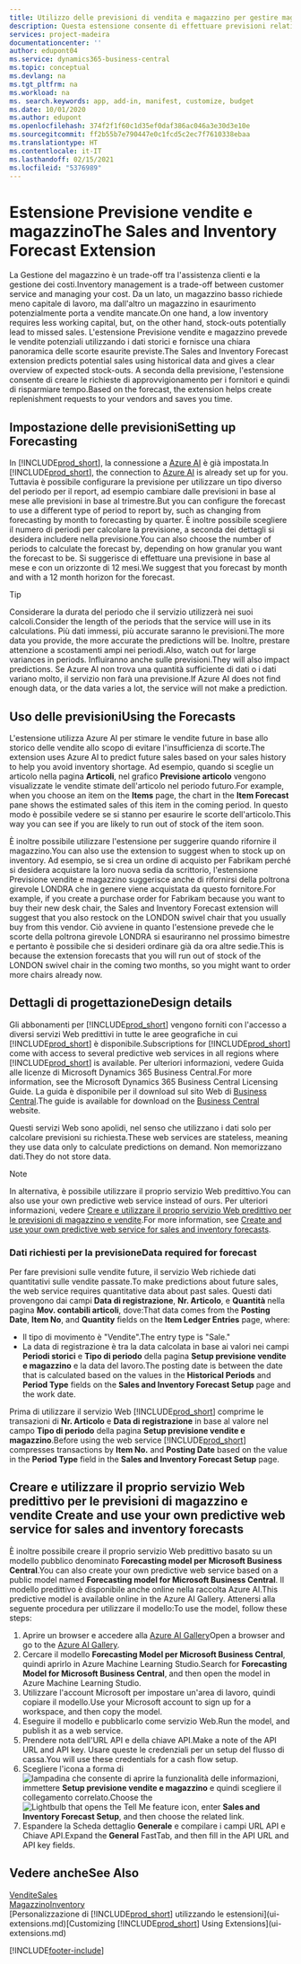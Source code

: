 ```yaml
---
title: Utilizzo delle previsioni di vendita e magazzino per gestire magazzino | Documenti Microsoft
description: Questa estensione consente di effettuare previsioni relative alle vendite, offre una chiara panoramica del magazzino in esaurimento e consente di creare richieste di approvvigionamento per i fornitori.
services: project-madeira
documentationcenter: ''
author: edupont04
ms.service: dynamics365-business-central
ms.topic: conceptual
ms.devlang: na
ms.tgt_pltfrm: na
ms.workload: na
ms. search.keywords: app, add-in, manifest, customize, budget
ms.date: 10/01/2020
ms.author: edupont
ms.openlocfilehash: 374f2f1f60c1d35ef0daf386ac046a3e30d3e10e
ms.sourcegitcommit: ff2b55b7e790447e0c1fcd5c2ec7f7610338ebaa
ms.translationtype: HT
ms.contentlocale: it-IT
ms.lasthandoff: 02/15/2021
ms.locfileid: "5376989"
---
```

# <a name="the-sales-and-inventory-forecast-extension"></a><span data-ttu-id="81fe1-103">Estensione Previsione vendite e magazzino</span><span class="sxs-lookup"><span data-stu-id="81fe1-103">The Sales and Inventory Forecast Extension</span></span>
<span data-ttu-id="81fe1-104">La Gestione del magazzino è un trade-off tra l'assistenza clienti e la gestione dei costi.</span><span class="sxs-lookup"><span data-stu-id="81fe1-104">Inventory management is a trade-off between customer service and managing your cost.</span></span> <span data-ttu-id="81fe1-105">Da un lato, un magazzino basso richiede meno capitale di lavoro, ma dall'altro un magazzino in esaurimento potenzialmente porta a vendite mancate.</span><span class="sxs-lookup"><span data-stu-id="81fe1-105">On one hand, a low inventory requires less working capital, but, on the other hand, stock-outs potentially lead to missed sales.</span></span> <span data-ttu-id="81fe1-106">L'estensione Previsione vendite e magazzino prevede le vendite potenziali utilizzando i dati storici e fornisce una chiara panoramica delle scorte esaurite previste.</span><span class="sxs-lookup"><span data-stu-id="81fe1-106">The Sales and Inventory Forecast extension predicts potential sales using historical data and gives a clear overview of expected stock-outs.</span></span> <span data-ttu-id="81fe1-107">A seconda della previsione, l'estensione consente di creare le richieste di approvvigionamento per i fornitori e quindi di risparmiare tempo.</span><span class="sxs-lookup"><span data-stu-id="81fe1-107">Based on the forecast, the extension helps create replenishment requests to your vendors and saves you time.</span></span>  

## <a name="setting-up-forecasting"></a><span data-ttu-id="81fe1-108">Impostazione delle previsioni</span><span class="sxs-lookup"><span data-stu-id="81fe1-108">Setting up Forecasting</span></span>
<span data-ttu-id="81fe1-109">In [!INCLUDE[prod_short](includes/prod_short.md)], la connessione a [Azure AI](https://azure.microsoft.com/overview/ai-platform/) è già impostata.</span><span class="sxs-lookup"><span data-stu-id="81fe1-109">In [!INCLUDE[prod_short](includes/prod_short.md)], the connection to [Azure AI](https://azure.microsoft.com/overview/ai-platform/) is already set up for you.</span></span> <span data-ttu-id="81fe1-110">Tuttavia è possibile configurare la previsione per utilizzare un tipo diverso del periodo per il report, ad esempio cambiare dalle previsioni in base al mese alle previsioni in base al trimestre.</span><span class="sxs-lookup"><span data-stu-id="81fe1-110">But you can configure the forecast to use a different type of period to report by, such as changing from forecasting by month to forecasting by quarter.</span></span> <span data-ttu-id="81fe1-111">È inoltre possibile scegliere il numero di periodi per calcolare la previsione, a seconda dei dettagli si desidera includere nella previsione.</span><span class="sxs-lookup"><span data-stu-id="81fe1-111">You can also choose the number of periods to calculate the forecast by, depending on how granular you want the forecast to be.</span></span> <span data-ttu-id="81fe1-112">Si suggerisce di effettuare una previsione in base al mese e con un orizzonte di 12 mesi.</span><span class="sxs-lookup"><span data-stu-id="81fe1-112">We suggest that you forecast by month and with a 12 month horizon for the forecast.</span></span> 

> [!TIP]  
>   <span data-ttu-id="81fe1-113">Considerare la durata del periodo che il servizio utilizzerà nei suoi calcoli.</span><span class="sxs-lookup"><span data-stu-id="81fe1-113">Consider the length of the periods that the service will use in its calculations.</span></span> <span data-ttu-id="81fe1-114">Più dati immessi, più accurate saranno le previsioni.</span><span class="sxs-lookup"><span data-stu-id="81fe1-114">The more data you provide, the more accurate the predictions will be.</span></span> <span data-ttu-id="81fe1-115">Inoltre, prestare attenzione a scostamenti ampi nei periodi.</span><span class="sxs-lookup"><span data-stu-id="81fe1-115">Also, watch out for large variances in periods.</span></span> <span data-ttu-id="81fe1-116">Influiranno anche sulle previsioni.</span><span class="sxs-lookup"><span data-stu-id="81fe1-116">They will also impact predictions.</span></span> <span data-ttu-id="81fe1-117">Se Azure AI non trova una quantità sufficiente di dati o i dati variano molto, il servizio non farà una previsione.</span><span class="sxs-lookup"><span data-stu-id="81fe1-117">If Azure AI does not find enough data, or the data varies a lot, the service will not make a prediction.</span></span>

## <a name="using-the-forecasts"></a><span data-ttu-id="81fe1-118">Uso delle previsioni</span><span class="sxs-lookup"><span data-stu-id="81fe1-118">Using the Forecasts</span></span>
<span data-ttu-id="81fe1-119">L'estensione utilizza Azure AI per stimare le vendite future in base allo storico delle vendite allo scopo di evitare l'insufficienza di scorte.</span><span class="sxs-lookup"><span data-stu-id="81fe1-119">The extension uses Azure AI to predict future sales based on your sales history to help you avoid inventory shortage.</span></span> <span data-ttu-id="81fe1-120">Ad esempio, quando si sceglie un articolo nella pagina **Articoli**, nel grafico **Previsione articolo** vengono visualizzate le vendite stimate dell'articolo nel periodo futuro.</span><span class="sxs-lookup"><span data-stu-id="81fe1-120">For example, when you choose an item on the **Items** page, the chart in the **Item Forecast** pane shows the estimated sales of this item in the coming period.</span></span> <span data-ttu-id="81fe1-121">In questo modo è possibile vedere se si stanno per esaurire le scorte dell'articolo.</span><span class="sxs-lookup"><span data-stu-id="81fe1-121">This way you can see if you are likely to run out of stock of the item soon.</span></span>  

<span data-ttu-id="81fe1-122">È inoltre possibile utilizzare l'estensione per suggerire quando rifornire il magazzino.</span><span class="sxs-lookup"><span data-stu-id="81fe1-122">You can also use the extension to suggest when to stock up on inventory.</span></span> <span data-ttu-id="81fe1-123">Ad esempio, se si crea un ordine di acquisto per Fabrikam perché si desidera acquistare la loro nuova sedia da scrittorio, l'estensione Previsione vendite e magazzino suggerisce anche di rifornirsi della poltrona girevole LONDRA che in genere viene acquistata da questo fornitore.</span><span class="sxs-lookup"><span data-stu-id="81fe1-123">For example, if you create a purchase order for Fabrikam because you want to buy their new desk chair, the Sales and Inventory Forecast extension will suggest that you also restock on the LONDON swivel chair that you usually buy from this vendor.</span></span> <span data-ttu-id="81fe1-124">Ciò avviene in quanto l'estensione prevede che le scorte della poltrona girevole LONDRA si esauriranno nel prossimo bimestre e pertanto è possibile che si desideri ordinare già da ora altre sedie.</span><span class="sxs-lookup"><span data-stu-id="81fe1-124">This is because the extension forecasts that you will run out of stock of the LONDON swivel chair in the coming two months, so you might want to order more chairs already now.</span></span>  

## <a name="design-details"></a><span data-ttu-id="81fe1-125">Dettagli di progettazione</span><span class="sxs-lookup"><span data-stu-id="81fe1-125">Design details</span></span>
<span data-ttu-id="81fe1-126">Gli abbonamenti per [!INCLUDE[prod_short](includes/prod_short.md)] vengono forniti con l'accesso a diversi servizi Web predittivi in tutte le aree geografiche in cui [!INCLUDE[prod_short](includes/prod_short.md)] è disponibile.</span><span class="sxs-lookup"><span data-stu-id="81fe1-126">Subscriptions for [!INCLUDE[prod_short](includes/prod_short.md)] come with access to several predictive web services in all regions where [!INCLUDE[prod_short](includes/prod_short.md)] is available.</span></span> <span data-ttu-id="81fe1-127">Per ulteriori informazioni, vedere Guida alle licenze di Microsoft Dynamics 365 Business Central.</span><span class="sxs-lookup"><span data-stu-id="81fe1-127">For more information, see the Microsoft Dynamics 365 Business Central Licensing Guide.</span></span> <span data-ttu-id="81fe1-128">La guida è disponibile per il download sul sito Web di [Business Central](https://dynamics.microsoft.com/en-us/business-central/overview/).</span><span class="sxs-lookup"><span data-stu-id="81fe1-128">The guide is available for download on the [Business Central](https://dynamics.microsoft.com/en-us/business-central/overview/) website.</span></span> 

<span data-ttu-id="81fe1-129">Questi servizi Web sono apolidi, nel senso che utilizzano i dati solo per calcolare previsioni su richiesta.</span><span class="sxs-lookup"><span data-stu-id="81fe1-129">These web services are stateless, meaning they use data only to calculate predictions on demand.</span></span> <span data-ttu-id="81fe1-130">Non memorizzano dati.</span><span class="sxs-lookup"><span data-stu-id="81fe1-130">They do not store data.</span></span>

> [!NOTE]  
>   <span data-ttu-id="81fe1-131">In alternativa, è possibile utilizzare il proprio servizio Web predittivo.</span><span class="sxs-lookup"><span data-stu-id="81fe1-131">You can also use your own predictive web service instead of ours.</span></span> <span data-ttu-id="81fe1-132">Per ulteriori informazioni, vedere [Creare e utilizzare il proprio servizio Web predittivo per le previsioni di magazzino e vendite](#AnchorText).</span><span class="sxs-lookup"><span data-stu-id="81fe1-132">For more information, see [Create and use your own predictive web service for sales and inventory forecasts](#AnchorText).</span></span> 

### <a name="data-required-for-forecast"></a><span data-ttu-id="81fe1-133">Dati richiesti per la previsione</span><span class="sxs-lookup"><span data-stu-id="81fe1-133">Data required for forecast</span></span>
<span data-ttu-id="81fe1-134">Per fare previsioni sulle vendite future, il servizio Web richiede dati quantitativi sulle vendite passate.</span><span class="sxs-lookup"><span data-stu-id="81fe1-134">To make predictions about future sales, the web service requires quantitative data about past sales.</span></span> <span data-ttu-id="81fe1-135">Questi dati provengono dai campi **Data di registrazione**, **Nr. Articolo**, e **Quantità** nella pagina **Mov. contabili articoli**, dove:</span><span class="sxs-lookup"><span data-stu-id="81fe1-135">That data comes from the **Posting Date**, **Item No**, and **Quantity** fields on the **Item Ledger Entries** page, where:</span></span>
-    <span data-ttu-id="81fe1-136">Il tipo di movimento è "Vendite".</span><span class="sxs-lookup"><span data-stu-id="81fe1-136">The entry type is "Sale."</span></span>
- <span data-ttu-id="81fe1-137">La data di registrazione è tra la data calcolata in base ai valori nei campi **Periodi storici** e **Tipo di periodo** della pagina **Setup previsione vendite e magazzino** e la data del lavoro.</span><span class="sxs-lookup"><span data-stu-id="81fe1-137">The posting date is between the date that is calculated based on the values in the **Historical Periods** and **Period Type** fields on the **Sales and Inventory Forecast Setup** page and the work date.</span></span>

<span data-ttu-id="81fe1-138">Prima di utilizzare il servizio Web [!INCLUDE[prod_short](includes/prod_short.md)] comprime le transazioni di **Nr. Articolo** e **Data di registrazione** in base al valore nel campo **Tipo di periodo** della pagina **Setup previsione vendite e magazzino**.</span><span class="sxs-lookup"><span data-stu-id="81fe1-138">Before using the web service [!INCLUDE[prod_short](includes/prod_short.md)] compresses transactions by **Item No.** and **Posting Date** based on the value in the **Period Type** field in the **Sales and Inventory Forecast Setup** page.</span></span>

## <a name="create-and-use-your-own-predictive-web-service-for-sales-and-inventory-forecasts"></a><span data-ttu-id="81fe1-139"><a name="AnchorText"> </a>Creare e utilizzare il proprio servizio Web predittivo per le previsioni di magazzino e vendite</span><span class="sxs-lookup"><span data-stu-id="81fe1-139"><a name="AnchorText"> </a>Create and use your own predictive web service for sales and inventory forecasts</span></span>
<span data-ttu-id="81fe1-140">È inoltre possibile creare il proprio servizio Web predittivo basato su un modello pubblico denominato **Forecasting model per Microsoft Business Central**.</span><span class="sxs-lookup"><span data-stu-id="81fe1-140">You can also create your own predictive web service based on a public model named **Forecasting model for Microsoft Business Central**.</span></span> <span data-ttu-id="81fe1-141">Il modello predittivo è disponibile anche online nella raccolta Azure AI.</span><span class="sxs-lookup"><span data-stu-id="81fe1-141">This predictive model is available online in the Azure AI Gallery.</span></span> <span data-ttu-id="81fe1-142">Attenersi alla seguente procedura per utilizzare il modello:</span><span class="sxs-lookup"><span data-stu-id="81fe1-142">To use the model, follow these steps:</span></span>  

1. <span data-ttu-id="81fe1-143">Aprire un browser e accedere alla [Azure AI Gallery](https://go.microsoft.com/fwlink/?linkid=828352)</span><span class="sxs-lookup"><span data-stu-id="81fe1-143">Open a browser and go to the [Azure AI Gallery](https://go.microsoft.com/fwlink/?linkid=828352).</span></span>  
2. <span data-ttu-id="81fe1-144">Cercare il modello **Forecasting Model per Microsoft Business Central**, quindi aprirlo in Azure Machine Learning Studio.</span><span class="sxs-lookup"><span data-stu-id="81fe1-144">Search for **Forecasting Model for Microsoft Business Central**, and then open the model in Azure Machine Learning Studio.</span></span>  
3. <span data-ttu-id="81fe1-145">Utilizzare l'account Microsoft per impostare un'area di lavoro, quindi copiare il modello.</span><span class="sxs-lookup"><span data-stu-id="81fe1-145">Use your Microsoft account to sign up for a workspace, and then copy the model.</span></span>  
4. <span data-ttu-id="81fe1-146">Eseguire il modello e pubblicarlo come servizio Web.</span><span class="sxs-lookup"><span data-stu-id="81fe1-146">Run the model, and publish it as a web service.</span></span>  
5. <span data-ttu-id="81fe1-147">Prendere nota dell'URL API e della chiave API.</span><span class="sxs-lookup"><span data-stu-id="81fe1-147">Make a note of the API URL and API key.</span></span> <span data-ttu-id="81fe1-148">Usare queste le credenziali per un setup del flusso di cassa.</span><span class="sxs-lookup"><span data-stu-id="81fe1-148">You will use these credentials for a cash flow setup.</span></span>  
6. <span data-ttu-id="81fe1-149">Scegliere l'icona a forma di ![lampadina che consente di aprire la funzionalità delle informazioni](media/ui-search/search_small.png "Informazioni sull'operazione che si desidera eseguire"), immettere **Setup previsione vendite e magazzino** e quindi scegliere il collegamento correlato.</span><span class="sxs-lookup"><span data-stu-id="81fe1-149">Choose the ![Lightbulb that opens the Tell Me feature](media/ui-search/search_small.png "Tell me what you want to do") icon, enter **Sales and Inventory Forecast Setup**, and then choose the related link.</span></span>  
7. <span data-ttu-id="81fe1-150">Espandere la Scheda dettaglio **Generale** e compilare i campi URL API e Chiave API.</span><span class="sxs-lookup"><span data-stu-id="81fe1-150">Expand the **General** FastTab, and then fill in the API URL and API key fields.</span></span>  


## <a name="see-also"></a><span data-ttu-id="81fe1-151">Vedere anche</span><span class="sxs-lookup"><span data-stu-id="81fe1-151">See Also</span></span>
[<span data-ttu-id="81fe1-152">Vendite</span><span class="sxs-lookup"><span data-stu-id="81fe1-152">Sales</span></span>](sales-manage-sales.md)  
[<span data-ttu-id="81fe1-153">Magazzino</span><span class="sxs-lookup"><span data-stu-id="81fe1-153">Inventory</span></span>](inventory-manage-inventory.md)  
<span data-ttu-id="81fe1-154">[Personalizzazione di [!INCLUDE[prod_short](includes/prod_short.md)] utilizzando le estensioni](ui-extensions.md)</span><span class="sxs-lookup"><span data-stu-id="81fe1-154">[Customizing [!INCLUDE[prod_short](includes/prod_short.md)] Using Extensions](ui-extensions.md)</span></span>  


[!INCLUDE[footer-include](includes/footer-banner.md)]